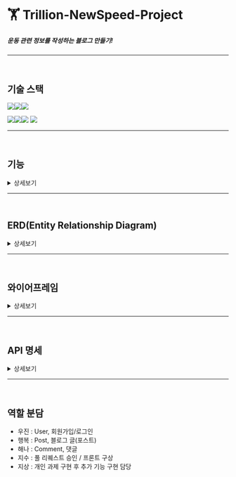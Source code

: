 # 🏋️ Trillion-NewSpeed-Project
##### 운동 관련 정보를 작성하는 블로그 만들기!

****
<br/>

## 기술 스택

<img src="https://img.shields.io/badge/java-007396?style=for-the-badge&logo=OpenJDK&logoColor=white"><img src="https://img.shields.io/badge/spring-6DB33F?style=for-the-badge&logo=spring&logoColor=white"><img src="https://img.shields.io/badge/gradle-02303A?style=for-the-badge&logo=gradle&logoColor=white">
<br>

<img src="https://img.shields.io/badge/IntelliJ IDEA-000000?style=for-the-badge&logo=IntelliJ IDEA&logoColor=white"><img src="https://img.shields.io/badge/github-181717?style=for-the-badge&logo=github&logoColor=white"><img src="https://img.shields.io/badge/git-F05032?style=for-the-badge&logo=git&logoColor=white">
<img src="https://img.shields.io/badge/Slack-4A154B?style=for-the-badge&logo=Slack&logoColor=white">

****
<br/>

## 기능
<details>
<summary>상세보기</summary>

  ### 구현해야 할 필수 기능
  <details>
  <summary>더보기</summary>
  
  #### 사용자 인증 기능
    * 회원가입 기능
      - 새로운 사용자가 ID와 비밀번호의 형태로 서비스에 가입할 수 있어야 합니다.
      - 이 때, 비밀번호는 안전하게 암호화되어 저장되어야 합니다!
  
    * 로그인 및 로그아웃 기능
      - 사용자는 자신의 계정으로 서비스에 로그인하고 로그아웃할 수 있어야 합니다.
  
  #### 프로필 관리
    * 프로필 수정 기능
      - 이름, 한 줄 소개와 같은 기본적인 정보를 볼 수 있어야 하며 수정할 수 있어야 합니다.
      - 비밀번호 수정 시에는 비밀번호를 한 번 더 입력받는 과정이 필요합니다.
  
  #### 게시물 CRUD 기능
    * 게시물 작성, 조회, 수정, 삭제 기능
      - 게시물 조회를 제외한 나머지 기능들은 전부 인가(Authorization) 개념이 적용되어야 하며 
      이는 JWT와 같은 토큰으로 검증이 되어야 할 것입니다.
      - 예컨대, 내가 작성한 글을 남이 삭제할 수는 없어야 하고 오로지 본인만 삭제할 수 있어야겠죠?
  
    * 게시물 작성, 수정, 삭제 시 새로고침 기능
      - 프론트엔드에서 게시물 작성, 수정 및 삭제를 할 때마다 조회 API를 다시 호출하여 
      자연스럽게 최신의 게시물 내용을 화면에 보여줄 수 있도록 해야 합니다!
  
  #### 뉴스 피드 기능
    * 뉴스 피드 페이지
      - 사용자가 다른 사용자의 게시물을 한 눈에 볼 수 있는 뉴스 피드 페이지가 있어야 합니다.
  
  </details>




  ### 추가 구현 기능
  <details>
  <summary>더보기</summary>
    
  #### 댓글 CRUD 기능
    * 댓글 작성, 조회, 수정, 삭제 기능
      - 사용자는 게시물에 댓글을 작성할 수 있고 본인의 댓글은 수정 및 삭제를 할 수 있어야 합니다.
      - 또한, 게시물과 마찬가지로 댓글 조회를 제외한 나머지 기능들은 인가(Authorization)개념이 적용되어야 합니다.
  
    * 댓글 작성, 수정, 삭제 시 새로고침 기능
      - 프론트엔드에서 댓글 작성, 수정 및 삭제를 할 때마다 조회 API를 다시 호출하여 
      자연스럽게 최신의 댓글 목록을 화면에 보여줄 수 있도록 해야 합니다!
  
  #### 좋아요 기능
    * 게시물 및 댓글 좋아요/좋아요 취소 기능
      - 사용자가 게시물이나 댓글에 좋아요를 남기거나 취소할 수 있어야 합니다.
      - 이 때, 본인이 작성한 게시물과 댓글에 좋아요는 남길 수 없도록 해봅니다!
  
  #### 프론트엔드 만들어보기
    * 백엔드에서 제공하는 API를 통해 서버와 통신하는 프론트엔드를 구현합니다.
      - 와이어프레임에 나온 명세를 최대한 구현해보면 금상첨화겠죠?
      - 웹개발 종합반에서 배웠던 부트스트랩을 활용해봐도 좋아요~
  
  #### 이메일 가입 및 인증 기능
    * 이메일 가입 시 이메일 인증 기능을 포함하는 것이 좋습니다.
  
  </details>




  ### 명예의 전당 - 슈퍼 개발자(?)로서의 초석을 다져봅시다!(?)
  <details>
  <summary>더보기</summary>
    
  #### 소셜 로그인 기능 구현
    - https://developers.naver.com/docs/login/devguide/devguide.md
    - https://developers.kakao.com/docs/latest/ko/kakaologin/common
      를 참고하여 네이버 로그인, 카카오 로그인을 구현해보자.
  
  #### 프로필에 사진 업로드 기능 구현
    - 프로필 사진을 저장할 때는 반드시 AWS S3를 이용해주세요!
  
  #### 게시물에 멀티미디어 지원 기능 구현
    - 게시물 본문에 사진이나 영상 등의 미디어를 포함할 수 있다면 금상첨화겠죠?
    - 또한, 게시물 수정시에도 첨부된 미디어가 수정될 수 있으면 좋습니다.
  
  #### 팔로우 기능 구현
    - 특정 사용자를 팔로우/언팔로우를 할 수 있으면 너무 좋습니다.
    - 팔로우 기능이 구현되었다면 뉴스 피드에 팔로우하는 사용자의 게시물을 볼 수 있어야 하겠죠?
  
  #### HTTP를 HTTPS로 업그레이드 하기
    - HTTPS를 적용하여 보안이 강화된 웹 페이지를 제공해보도록 합니다!
  
  </details>
</details>

****
<br/>

## ERD(Entity Relationship Diagram)
<details>
<summary>상세보기</summary>
  
  #### 첫 ERD
  ![1](https://github.com/JisooPyo/Trillion-NewSpeed-Project/assets/131599243/17b95e97-cf47-4def-8303-386028f69df4)
  
  <br/><br/>
  
  #### 수정된 ERD_1(댓글 좋아요 Entity 추가)
  ![2](https://github.com/JisooPyo/Trillion-NewSpeed-Project/assets/131599243/9236e49c-a7fb-4898-8e8c-023c6d1b9b48)
  
  <br/><br/>
  
  #### 수정된 ERD_2(포스트 좋아요 Entity 추가)
  ![3](https://github.com/JisooPyo/Trillion-NewSpeed-Project/assets/131599243/02ca21b3-a131-4788-a2f6-cd4b424b0324)
  
  <br/><br/>
  <br/>
  <br/>
</details>

****
<br/>

## 와이어프레임
<details>
<summary>상세보기</summary>

  #### 회원가입 화면
  ![01회원가입](https://github.com/JisooPyo/Trillion-NewSpeed-Project/assets/131599243/dbeaf76c-fc4d-4454-bdfc-2d083641b582)
  
  #### 로그인 화면
  ![02로그인](https://github.com/JisooPyo/Trillion-NewSpeed-Project/assets/131599243/2e08c32e-85e4-452a-8e94-255b1a8f9b76)
  
  #### 프로필 페이지(수정, 저장, 자기가 쓴 글 목록 조회 가능)
  ![03프로필페이지](https://github.com/JisooPyo/Trillion-NewSpeed-Project/assets/131599243/ae8a2a0d-1b20-4ab5-8c19-74b0d9a5d558)
  
  #### 뉴스피드 화면(홈 화면) - 전체 글 조회 가능
  ![04뉴스피드 홈화면](https://github.com/JisooPyo/Trillion-NewSpeed-Project/assets/131599243/6f0b952f-82c5-4b7f-be97-4abac10fb634)
  
  #### 포스트 글 조회화면
  ![05포스트글 조회화면](https://github.com/JisooPyo/Trillion-NewSpeed-Project/assets/131599243/ad92733d-9ca1-49b3-84bc-4c43531274f9)
  
  #### 포스트 글 작성화면
  ![06포스트글작성](https://github.com/JisooPyo/Trillion-NewSpeed-Project/assets/131599243/23e9ba9f-3e9b-4abe-b0f7-935cf259d168)
  
  #### 포스트 글 수정화면
  ![07포스트글수정](https://github.com/JisooPyo/Trillion-NewSpeed-Project/assets/131599243/dc7fe9a4-64ca-45b3-aa10-66d8cf74f7cd)

  <br/><br/>
  <br/>
  <br/>

</details>

****
<br/>

## API 명세
<details>
<summary>상세보기</summary>

  ### User
  <img width="669" alt="api0" src="https://github.com/JisooPyo/Trillion-NewSpeed-Project/assets/131599243/0968c3cf-78d2-4a37-be68-3bbbb727c015">
  
  <br>
  
  ### Post
  <img width="750" alt="api1" src="https://github.com/JisooPyo/Trillion-NewSpeed-Project/assets/131599243/de1fc7b3-9375-4b0d-8755-5e97143472ea">
  
  <br>
  
  ### Comment
  <img width="809" alt="api2" src="https://github.com/JisooPyo/Trillion-NewSpeed-Project/assets/131599243/6b66a3a6-e942-4eab-9f24-0831db40b3d7">
  <img width="809" alt="api3" src="https://github.com/JisooPyo/Trillion-NewSpeed-Project/assets/131599243/c3e30078-b83d-4e30-9c84-697f2b2663a7">
  
  <br/><br/>
  <br/>
  <br/>

</details>

****
<br/>

## 역할 분담
- 우진 : User, 회원가입/로그인
- 행복 : Post, 블로그 글(포스트)
- 해나 : Comment, 댓글
- 지수 : 풀 리퀘스트 승인 / 프론트 구상
- 지상 : 개인 과제 구현 후 추가 기능 구현 담당

